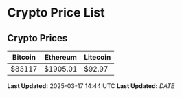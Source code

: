 # Crypto Price List

## Crypto Prices
| Bitcoin | Ethereum | Litecoin |
| ------- | -------- | -------- |
| $83117 | $1905.01 | $92.97 |
**Last Updated:** 2025-03-17 14:44 UTC
**Last Updated:** $DATE$
